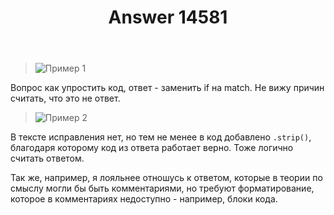 ﻿---
title: "Answer 14581"
se.owner.user_id: 178988
se.owner.display_name: "Qwertiy"
se.owner.link: "https://ru.meta.stackoverflow.com/users/178988/qwertiy"
se.answer_id: 14581
se.question_id: 14580
se.post_type: answer
se.is_accepted: True
---
<blockquote>
<p><img src="https://i.sstatic.net/rEBSiU2k.jpg" alt="Пример 1" /></p>
</blockquote>
<p>Вопрос как упростить код, ответ - заменить if на match. Не вижу причин считать, что это не ответ.</p>
<blockquote>
<p><img src="https://i.sstatic.net/fGevr16t.jpg" alt="Пример 2" /></p>
</blockquote>
<p>В тексте исправления нет, но тем не менее в код добавлено <code>.strip()</code>, благодаря которому код из ответа работает верно. Тоже логично считать ответом.</p>
<p>Так же, например, я лояльнее отношусь к ответом, которые в теории по смыслу могли бы быть комментариями, но требуют форматирование, которое в комментариях недоступно - например, блоки кода.</p>

